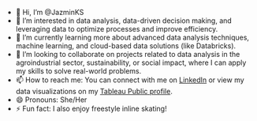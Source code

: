 - 👋 Hi, I’m @JazminKS
- 👀 I’m interested in data analysis, data-driven decision making, and leveraging data to optimize processes and improve efficiency.
- 🌱 I’m currently learning more about advanced data analysis techniques, machine learning, and cloud-based data solutions (like Databricks).
- 💞️ I’m looking to collaborate on projects related to data analysis in the agroindustrial sector, sustainability, or social impact, where I can apply my skills to solve real-world problems.
- 📫 How to reach me: You can connect with me on [LinkedIn](www.linkedin.com/in/jazmin-sanchez-ba2754114) or view my data visualizations on my [Tableau Public profile](https://public.tableau.com/app/profile/jazm.sanchez6559/vizzes).
- 😄 Pronouns: She/Her
- ⚡ Fun fact: I also enjoy freestyle inline skating!

<!---
JazminKS/JazminKS is a ✨ special ✨ repository because its `README.md` (this file) appears on your GitHub profile.
You can click the Preview link to take a look at your changes.
--->
